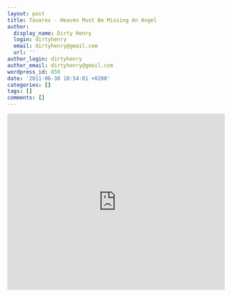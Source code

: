 ```yaml
---
layout: post
title: Tavares - Heaven Must Be Missing An Angel
author:
  display_name: Dirty Henry
  login: dirtyhenry
  email: dirtyhenry@gmail.com
  url: ''
author_login: dirtyhenry
author_email: dirtyhenry@gmail.com
wordpress_id: 859
date: '2011-06-30 10:54:01 +0200'
categories: []
tags: []
comments: []
---
```

<iframe width="500" height="405" src="http://www.youtube.com/embed/bmzWzfd2WN0" frameborder="0" allowfullscreen></iframe>
